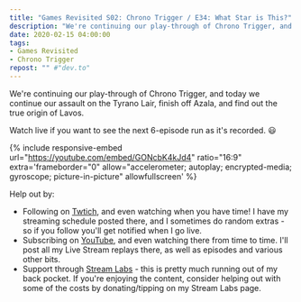 ```yaml
---
title: "Games Revisited S02: Chrono Trigger / E34: What Star is This?"
description: "We're continuing our play-through of Chrono Trigger, and today we continue our assault on the Tyrano Lair, finish off Azala, and find out the true origin of Lavos."
date: 2020-02-15 04:00:00
tags:
- Games Revisited
- Chrono Trigger
repost: "" #"dev.to"
---
```


We're continuing our play-through of Chrono Trigger, and today we continue our assault on the Tyrano Lair, finish off Azala, and find out the true origin of Lavos.

Watch live if you want to see the next 6-episode run as it's recorded. :smiley:
<!--more-->

{% include responsive-embed url="https://youtube.com/embed/GONcbK4kJd4" ratio="16:9" extra='frameborder="0" allow="accelerometer; autoplay; encrypted-media; gyroscope; picture-in-picture" allowfullscreen' %}

Help out by:
 * Following on [Twtich](https://twitch.tv/AnonJr_Live), and even watching when you have time! I have my streaming schedule posted there, and I sometimes do random extras - so if you follow you'll get notified when I go live.
 * Subscribing on [YouTube](http://www.youtube.com/channel/UCXafqhKHbkSUIrq0LAuu0tw), and even watching there from time to time. I'll post all my Live Stream replays there, as well as episodes and various other bits.
 * Support through [Stream Labs](https://streamlabs.com/anonjr_live) - this is pretty much running out of my back pocket. If you're enjoying the content, consider helping out with some of the costs by donating/tipping on my Stream Labs page.